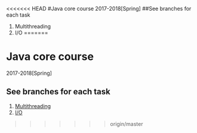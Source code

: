 <<<<<<< HEAD
#Java core course
2017-2018[Spring]
##See branches for each task
1) Multithreading
2) I/O
=======
# Java core course
2017-2018[Spring]
## See branches for each task
1) [Multithreading](https://github.com/prokop7/Java-Core-Course/tree/task/Multithreading)
2) [I/O](https://github.com/prokop7/Java-Core-Course/tree/task/IO)
>>>>>>> origin/master
